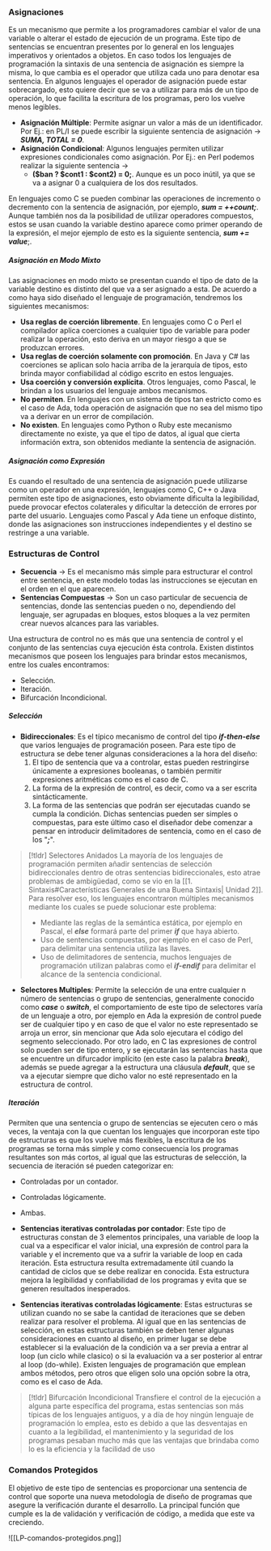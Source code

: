 ### Asignaciones

Es un mecanismo que permite a los programadores cambiar el valor de una variable o alterar el estado de ejecución de un programa. Este tipo de sentencias se encuentran presentes por lo general en los lenguajes imperativos y orientados a objetos.
En caso todos los lenguajes de programación la sintaxis de una sentencia de asignación es siempre la misma, lo que cambia es el operador que utiliza cada uno para denotar esa sentencia. En algunos lenguajes el operador de asignación puede estar sobrecargado, esto quiere decir que se va a utilizar para más de un tipo de operación, lo que facilita la escritura de los programas, pero los vuelve menos legibles.

- **Asignación Múltiple**: Permite asignar un valor a más de un identificador. Por Ej.: en PL/I se puede escribir la siguiente sentencia de asignación -> ***SUMA, TOTAL = 0***.
- **Asignación Condicional**: Algunos lenguajes permiten utilizar expresiones condicionales como asignación. Por Ej.: en Perl podemos realizar la siguiente sentencia ->
	- **(\$ban ? \$cont1 : \$cont2) = 0;**. Aunque es un poco inútil, ya que se va a asignar 0 a cualquiera de los dos resultados.

En lenguajes como C se pueden combinar las operaciones de incremento o decremento con la sentencia de asignación, por ejemplo, ***sum = ++count;***. Aunque también nos da la posibilidad de utilizar operadores compuestos, estos se usan cuando la variable destino aparece como primer operando de la expresión, el mejor ejemplo de esto es la siguiente sentencia, ***sum += value***;.

##### Asignación en Modo Mixto

Las asignaciones en modo mixto se presentan cuando el tipo de dato de la variable destino es distinto del que va a ser asignado a esta. De acuerdo a como haya sido diseñado el lenguaje de programación, tendremos los siguientes mecanismos:

- **Usa reglas de coerción libremente**. En lenguajes como C o Perl el compilador aplica coerciones a cualquier tipo de variable para poder realizar la operación, esto deriva en un mayor riesgo a que se produzcan errores.
- **Usa reglas de coerción solamente con promoción**. En Java y C# las coerciones se aplican solo hacia arriba de la jerarquía de tipos, esto brinda mayor confiabilidad al código escrito en estos lenguajes.
- **Usa coerción y conversión explícita**. Otros lenguajes, como Pascal, le brindan a los usuarios del lenguaje ambos mecanismos.
- **No permiten**. En lenguajes con un sistema de tipos tan estricto como es el caso de Ada, toda operación de asignación que no sea del mismo tipo va a derivar en un error de compilación.
- **No existen**. En lenguajes como Python o Ruby este mecanismo directamente no existe, ya que el tipo de datos, al igual que cierta información extra, son obtenidos mediante la sentencia de asignación.

##### Asignación como Expresión

Es cuando el resultado de una sentencia de asignación puede utilizarse como un operador en una expresión, lenguajes como C, C++ o Java permiten este tipo de asignaciones, esto obviamente dificulta la legibilidad, puede provocar efectos colaterales y dificultar la detección de errores por parte del usuario.
Lenguajes como Pascal y Ada tiene un enfoque distinto, donde las asignaciones son instrucciones independientes y el destino se restringe a una variable.

### Estructuras de Control

- **Secuencia** -> Es el mecanismo más simple para estructurar el control entre sentencia, en este modelo todas las instrucciones se ejecutan en el orden en el que aparecen.
- **Sentencias Compuestas** -> Son un caso particular de secuencia de sentencias, donde las sentencias pueden o no, dependiendo del lenguaje, ser agrupadas en bloques, estos bloques a la vez permiten crear nuevos alcances para las variables.

Una estructura de control no es más que una sentencia de control y el conjunto de las sentencias cuya ejecución ésta controla. Existen distintos mecanismos que poseen los lenguajes para brindar estos mecanismos, entre los cuales encontramos:

- Selección.
- Iteración.
- Bifurcación Incondicional.

##### Selección

- **Bidireccionales**: Es el típico mecanismo de control del tipo ***if-then-else*** que varios lenguajes de programación poseen. Para este tipo de estructura se debe tener algunas consideraciones a la hora del diseño:
	1. El tipo de sentencia que va a controlar, estas pueden restringirse únicamente a expresiones booleanas, o también permitir expresiones aritméticas como es el caso de C.
	2. La forma de la expresión de control, es decir, como va a ser escrita sintácticamente.
	3. La forma de las sentencias que podrán ser ejecutadas cuando se cumpla la condición. Dichas sentencias pueden ser simples o compuestas, para este último caso el diseñador debe comenzar a pensar en introducir delimitadores de sentencia, como en el caso de los "***;***".

>[!tldr] Selectores Anidados
>La mayoría de los lenguajes de programación permiten añadir sentencias de selección bidireccionales dentro de otras sentencias bidireccionales, esto atrae problemas de ambigüedad, como se vio en la [[1. Sintaxis#Características Generales de una Buena Sintaxis| Unidad 2]]. Para resolver eso, los lenguajes encontraron múltiples mecanismos mediante los cuales se puede solucionar este problema:
>- Mediante las reglas de la semántica estática, por ejemplo en Pascal, el ***else*** formará parte del primer ***if*** que haya abierto.
>- Uso de sentencias compuestas, por ejemplo en el caso de Perl, para delimitar una sentencia utiliza las llaves.
>- Uso de delimitadores de sentencia, muchos lenguajes de programación utilizan palabras como el ***if-endif*** para delimitar el alcance de la sentencia condicional.

- **Selectores Multiples**: Permite la selección de una entre cualquier n número de sentencias o grupo de sentencias, generalmente conocido como ***case*** o ***switch***, el comportamiento de este tipo de selectores varía de un lenguaje a otro, por ejemplo en Ada la expresión de control puede ser de cualquier tipo y en caso de que el valor no este representado se arroja un error, sin mencionar que Ada solo ejecutara el código del segmento seleccionado. Por otro lado, en C las expresiones de control solo pueden ser de tipo entero, y se ejecutarán las sentencias hasta que se encuentre un difurcador implícito (en este caso la palabra ***break***), además se puede agregar a la estructura una cláusula ***default***, que se va a ejecutar siempre que dicho valor no esté representado en la estructura de control.

##### Iteración

Permiten que una sentencia o grupo de sentencias se ejecuten cero o más veces, la ventaja con la que cuentan los lenguajes que incorporan este tipo de estructuras es que los vuelve más flexibles, la escritura de los programas se torna más simple y como consecuencia los programas resultantes son más cortos, al igual que las estructuras de selección, la secuencia de iteración sé pueden categorizar en:

- Controladas por un contador.
- Controladas lógicamente.
- Ambas.

- **Sentencias iterativas controladas por contador**: Este tipo de estructuras constan de 3 elementos principales, una variable de loop la cual va a especificar el valor inicial, una expresión de control para la variable y el incremento que va a sufrir la variable de loop en cada iteración. Esta estructura resulta extremadamente útil cuando la cantidad de ciclos que se debe realizar en conocida. Esta estructura mejora la legibilidad y confiabilidad de los programas y evita que se generen resultados inesperados.
- **Sentencias iterativas controladas lógicamente**: Estas estructuras se utilizan cuando no se sabe la cantidad de iteraciones que se deben realizar para resolver el problema. Al igual que en las sentencias de selección, en estas estructuras también se deben tener algunas consideraciones en cuanto al diseño, en primer lugar se debe establecer si la evaluación de la condición va a ser previa a entrar al loop (un ciclo while clasico) o si la evaluación va a ser posterior al entrar al loop (do-while). Existen lenguajes de programación que emplean ambos métodos, pero otros que eligen solo una opción sobre la otra, como es el caso de Ada.

>[!tldr] Bifurcación Incondicional
>Transfiere el control de la ejecución a alguna parte específica del programa, estas sentencias son más típicas de los lenguajes antiguos, y a día de hoy ningún lenguaje de programación lo emplea, esto es debido a que las desventajas en cuanto a la legibilidad, el mantenimiento y la seguridad de los programas pesaban mucho más que las ventajas que brindaba como lo es la eficiencia y la facilidad de uso

### Comandos Protegidos

El objetivo de este tipo de sentencias es proporcionar una sentencia de control que soporte una nueva metodología de diseño de programas que asegure la verificación durante el desarrollo. La principal función que cumple es la de validación y verificación de código, a medida que este va creciendo.

![[LP-comandos-protegidos.png]]
